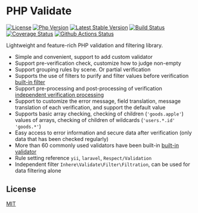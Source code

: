 # PHP Validate

[![License](https://img.shields.io/packagist/l/inhere/php-validate.svg?style=flat-square)](LICENSE)
[![Php Version](https://img.shields.io/badge/php-%3E=7.1-brightgreen.svg?maxAge=2592000)](https://packagist.org/packages/inhere/php-validate)
[![Latest Stable Version](http://img.shields.io/packagist/v/inhere/php-validate.svg)](https://packagist.org/packages/inhere/php-validate)
[![Build Status](https://travis-ci.org/inhere/php-validate.svg?branch=master)](https://travis-ci.org/inhere/php-validate)
[![Coverage Status](https://coveralls.io/repos/github/inhere/php-validate/badge.svg?branch=master)](https://coveralls.io/github/inhere/php-validate?branch=master)
[![Github Actions Status](https://github.com/inhere/php-validate/workflows/Unit-tests/badge.svg)](https://github.com/inhere/php-validate/actions)

Lightweight and feature-rich PHP validation and filtering library.

- Simple and convenient, support to add custom validator
- Support pre-verification check, customize how to judge non-empty
- Support grouping rules by scene. Or partial verification
- Supports the use of filters to purify and filter values ​​before verification [built-in filter](#built-in-filters)
- Support pre-processing and post-processing of verification [independent verification processing](#on-in-Validation)
- Support to customize the error message, field translation, message translation of each verification, and support the default value
- Supports basic array checking, checking of children (`'goods.apple'`) values ​​of arrays, checking of children of wildcards (`'users.*.id' 'goods.*'`)
- Easy access to error information and secure data after verification (only data that has been checked regularly)
- More than 60 commonly used validators have been built-in [built-in validator](#built-in-validators)
- Rule setting reference `yii`, `laravel`, `Respect/Validation`
- Independent filter `Inhere\Validate\Filter\Filtration`, can be used for data filtering alone

## License

[MIT](LICENSE)
